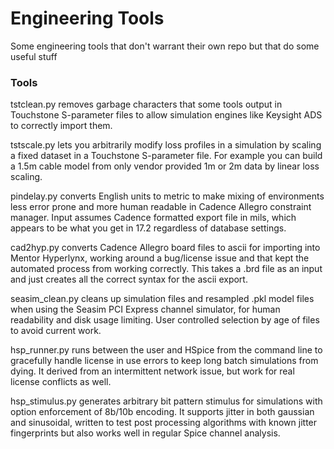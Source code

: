 # Engineering Tools
 Some engineering tools that don't warrant their own repo but that do some useful stuff

### Tools

tstclean.py removes garbage characters that some tools output in Touchstone S-parameter files to allow simulation engines like Keysight ADS to correctly import them.

tstscale.py lets you arbitrarily modify loss profiles in a simulation by scaling a fixed dataset in a Touchstone S-parameter file. For example you can build a 1.5m cable model from only vendor provided 1m or 2m data by linear loss scaling.

pindelay.py converts English units to metric to make mixing of environments less error prone and more human readable in Cadence Allegro constraint manager.  Input assumes Cadence formatted export file in mils, which appears to be what you get in 17.2 regardless of database settings.

cad2hyp.py converts Cadence Allegro board files to ascii for importing into Mentor Hyperlynx, working around a bug/license issue and that kept the automated process from working correctly.  This takes a .brd file as an input and just creates all the correct syntax for the ascii export.

seasim_clean.py cleans up simulation files and resampled .pkl model files when using the Seasim PCI Express channel simulator, for human readability and disk usage limiting.  User controlled selection by age of files to avoid current work.

hsp_runner.py runs between the user and HSpice from the command line to gracefully handle license in use errors to keep long batch simulations from dying.  It derived from an intermittent network issue, but work for real license conflicts as well.

hsp_stimulus.py generates arbitrary bit pattern stimulus for simulations with option enforcement of 8b/10b encoding.  It supports jitter in both gaussian and sinusoidal, written to test post processing algorithms with known jitter fingerprints but also works well in regular Spice channel analysis.